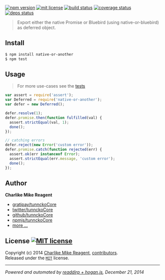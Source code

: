 [![npm version][npmjs-img]][npmjs-url]
[![mit license][license-img]][license-url]
[![build status][travis-img]][travis-url]
[![coverage status][coveralls-img]][coveralls-url]
[![deps status][daviddm-img]][daviddm-url]

> Export either the native Promise or Bluebird (using native-or-bluebird) as deferred object.


## Install
```bash
$ npm install native-or-another
$ npm test
```


## Usage
> For more use-cases see the [tests](./test.js)

```js
var assert = require('assert');
var Deferred = require('native-or-another');
var defer = new Deferred();

defer.resolve(1);
defer.promise.then(function fulfilled(val) {
  assert.strictEqual(val, 1);
  done();
});

// catching errors
defer.reject(new Error('custom error'));
defer.promise.catch(function rejected(err) {
  assert.ok(err instanceof Error);
  assert.strictEqual(err.message, 'custom error');
  done();
});
```


## Author
**Charlike Mike Reagent**
+ [gratipay/tunnckoCore][author-gratipay]
+ [twitter/tunnckoCore][author-twitter]
+ [github/tunnckoCore][author-github]
+ [npmjs/tunnckoCore][author-npmjs]
+ [more ...][contrib-more]


## License [![MIT license][license-img]][license-url]
Copyright (c) 2014 [Charlike Mike Reagent][contrib-more], [contributors][contrib-graf].  
Released under the [`MIT`][license-url] license.


[npmjs-url]: http://npm.im/native-or-another
[npmjs-img]: https://img.shields.io/npm/v/native-or-another.svg?style=flat&label=native-or-another

[coveralls-url]: https://coveralls.io/r/tunnckoCore/native-or-another?branch=master
[coveralls-img]: https://img.shields.io/coveralls/tunnckoCore/native-or-another.svg?style=flat

[license-url]: https://github.com/tunnckoCore/native-or-another/blob/master/license.md
[license-img]: https://img.shields.io/badge/license-MIT-blue.svg?style=flat

[travis-url]: https://travis-ci.org/tunnckoCore/native-or-another
[travis-img]: https://img.shields.io/travis/tunnckoCore/native-or-another.svg?style=flat

[daviddm-url]: https://david-dm.org/tunnckoCore/native-or-another
[daviddm-img]: https://img.shields.io/david/tunnckoCore/native-or-another.svg?style=flat

[author-gratipay]: https://gratipay.com/tunnckoCore
[author-twitter]: https://twitter.com/tunnckoCore
[author-github]: https://github.com/tunnckoCore
[author-npmjs]: https://npmjs.org/~tunnckocore

[contrib-more]: http://j.mp/1stW47C
[contrib-graf]: https://github.com/tunnckoCore/native-or-another/graphs/contributors

***

_Powered and automated by [readdirp + hogan.js](https://github.com/tunnckoCore), December 21, 2014_